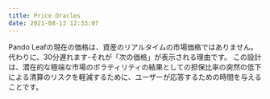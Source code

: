 ```yaml
---
title: Price Oracles
date: 2021-08-13 12:33:07
---
```


Pando Leafの現在の価格は、資産のリアルタイムの市場価格ではありません。 代わりに、30分遅れます-それが「次の価格」が表示される理由です。 この設計は、潜在的な極端な市場のボラティリティの結果としての担保比率の突然の低下による清算のリスクを軽減するために、ユーザーが応答するための時間を与えることです。

